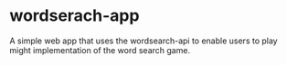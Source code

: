 # wordserach-app
A simple web app that uses the wordsearch-api to enable users to play might implementation of the word search game. 
